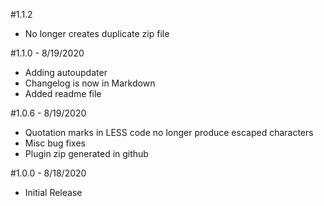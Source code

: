 #1.1.2
- No longer creates duplicate zip file


#1.1.0 - 8/19/2020
* Adding autoupdater
* Changelog is now in Markdown
* Added readme file

#1.0.6 - 8/19/2020
* Quotation marks in LESS code no longer produce escaped characters
* Misc bug fixes
* Plugin zip generated in github

#1.0.0 - 8/18/2020
* Initial Release
